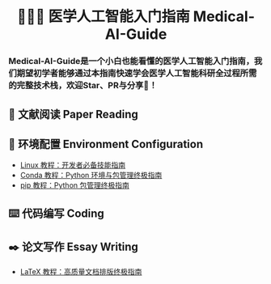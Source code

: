<h1 align="center">🧑🏻‍⚕️ 医学人工智能入门指南 Medical-AI-Guide</h1>

### Medical-AI-Guide是一个小白也能看懂的医学人工智能入门指南，我们期望初学者能够通过本指南快速学会医学人工智能科研全过程所需的完整技术栈，欢迎Star、PR与分享🤝！

## 📖 文献阅读 Paper Reading

## 🎲 环境配置 Environment Configuration

- [Linux 教程：开发者必备技能指南](https://github.com/diaoquesang/Medical-AI-Guide/blob/main/Tutorials/linux.md)
- [Conda 教程：Python 环境与包管理终极指南](https://github.com/diaoquesang/Medical-AI-Guide/blob/main/Tutorials/conda.md)
- [pip 教程：Python 包管理终极指南](https://github.com/diaoquesang/Medical-AI-Guide/blob/main/Tutorials/pip.md)

## ⌨️ 代码编写 Coding

## ✒️ 论文写作 Essay Writing

- [LaTeX 教程：高质量文档排版终极指南](https://github.com/diaoquesang/Medical-AI-Guide/blob/main/Tutorials/latex.md)
